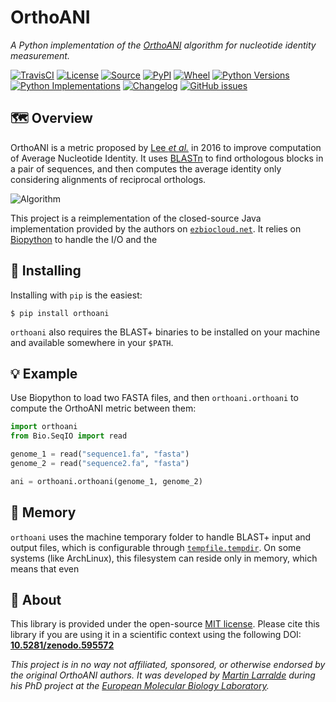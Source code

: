 # OrthoANI

*A Python implementation of the [OrthoANI](https://doi.org/10.1099/ijsem.0.000760) algorithm for nucleotide identity measurement.*

[![TravisCI](https://img.shields.io/travis/althonos/orthoani/master.svg?logo=travis&maxAge=600&style=flat-square)](https://travis-ci.org/althonos/orthoani/branches)
[![License](https://img.shields.io/badge/license-MIT-blue.svg?style=flat-square&maxAge=2678400)](https://choosealicense.com/licenses/mit/)
[![Source](https://img.shields.io/badge/source-GitHub-303030.svg?maxAge=2678400&style=flat-square)](https://github.com/althonos/orthoani/)
[![PyPI](https://img.shields.io/pypi/v/orthoani.svg?style=flat-square&maxAge=600)](https://pypi.org/project/orthoani)
[![Wheel](https://img.shields.io/pypi/wheel/orthoani.svg?style=flat-square&maxAge=3600)](https://pypi.org/project/orthoani/#files)
[![Python Versions](https://img.shields.io/pypi/pyversions/orthoani.svg?style=flat-square&maxAge=600)](https://pypi.org/project/orthoani/#files)
[![Python Implementations](https://img.shields.io/pypi/implementation/orthoani.svg?style=flat-square&maxAge=600)](https://pypi.org/project/orthoani/#files)
[![Changelog](https://img.shields.io/badge/keep%20a-changelog-8A0707.svg?maxAge=2678400&style=flat-square)](https://github.com/althonos/orthoani/blob/master/CHANGELOG.md)
[![GitHub issues](https://img.shields.io/github/issues/althonos/orthoani.svg?style=flat-square&maxAge=600)](https://github.com/althonos/orthoani/issues)

## 🗺️ Overview

OrthoANI is a metric proposed by [Lee *et al.*](https://doi.org/10.1099/ijsem.0.000760)
in 2016 to improve computation of Average Nucleotide Identity. It uses
[BLASTn](https://en.wikipedia.org/wiki/BLAST_(biotechnology)) to find orthologous
blocks in a pair of sequences, and then computes the average identity only
considering alignments of reciprocal orthologs.

![Algorithm](https://www.microbiologyresearch.org/docserver/fulltext/ijsem/66/2/000760-f1.gif)

This project is a reimplementation of the closed-source Java implementation
provided by the authors on [`ezbiocloud.net`](https://www.ezbiocloud.net/sw/oat).
It relies on [Biopython](https://biopython.org/) to handle the I/O and the


## 🔧 Installing

Installing with `pip` is the easiest:
```console
$ pip install orthoani
```

`orthoani` also requires the BLAST+ binaries to be installed on your machine
and available somewhere in your `$PATH`.

## 💡 Example

Use Biopython to load two FASTA files, and then `orthoani.orthoani` to compute
the OrthoANI metric between them:
```python
import orthoani
from Bio.SeqIO import read

genome_1 = read("sequence1.fa", "fasta")
genome_2 = read("sequence2.fa", "fasta")

ani = orthoani.orthoani(genome_1, genome_2)
```

## 🐏 Memory

`orthoani` uses the machine temporary folder to handle BLAST+ input and output
files, which is configurable through
[`tempfile.tempdir`](https://docs.python.org/3/library/tempfile.html#tempfile.tempdir).
On some systems (like ArchLinux), this filesystem can reside only in memory,
which means that even


## 📜 About

This library is provided under the open-source
[MIT license](https://choosealicense.com/licenses/mit/).
Please cite this library if you are using it in a scientific
context using the following DOI:
[**10.5281/zenodo.595572**](https://doi.org/10.5281/zenodo.595572)

*This project is in no way not affiliated, sponsored, or otherwise endorsed by
the original OrthoANI authors. It was developed by
[Martin Larralde](https://github.com/althonos/orthoani) during his PhD project
at the [European Molecular Biology Laboratory](https://www.embl.de/).*
